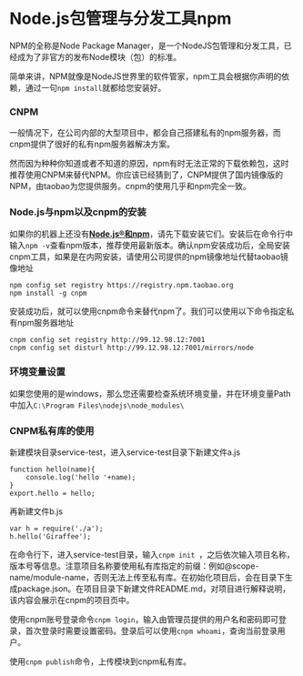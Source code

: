 # Node.js包管理与分发工具npm

NPM的全称是Node Package Manager，是一个NodeJS包管理和分发工具，已经成为了非官方的发布Node模块（包）的标准。

简单来讲，NPM就像是NodeJS世界里的软件管家，npm工具会根据你声明的依赖，通过一句`npm install`就都给您安装好。

### CNPM

一般情况下，在公司内部的大型项目中，都会自己搭建私有的npm服务器，而cnpm提供了很好的私有npm服务器解决方案。

然而因为种种你知道或者不知道的原因，npm有时无法正常的下载依赖包，这时推荐使用CNPM来替代NPM。你应该已经猜到了，CNPM提供了国内镜像版的NPM，由taobao为您提供服务。cnpm的使用几乎和npm完全一致。

### Node.js与npm以及cnpm的安装

如果你的机器上还没有[**Node.js®和npm**](https://nodejs.org/en/download/)，请先下载安装它们。安装后在命令行中输入`npm -v`查看npm版本，推荐使用最新版本。确认npm安装成功后，全局安装cnpm工具，如果是在内网安装，请使用公司提供的npm镜像地址代替taobao镜像地址

```
npm config set registry https://registry.npm.taobao.org
npm install -g cnpm
```

安装成功后，就可以使用cnpm命令来替代npm了。我们可以使用以下命令指定私有npm服务器地址

```
cnpm config set registry http://99.12.98.12:7001
cnpm config set disturl http://99.12.98.12:7001/mirrors/node
```

### 环境变量设置

如果您使用的是windows，那么您还需要检查系统环境变量，并在环境变量Path中加入`C:\Program Files\nodejs\node_modules\`

### CNPM私有库的使用

新建模块目录service-test，进入service-test目录下新建文件a.js

```
function hello(name){
    console.log('hello '+name);
}
export.hello = hello;
```

再新建文件b.js

```
var h = require('./a');
h.hello('Giraffee');
```

在命令行下，进入service-test目录，输入`cnpm init `，之后依次输入项目名称，版本号等信息。注意项目名称要使用私有库指定的前缀：例如@scope-name/module-name，否则无法上传至私有库。在初始化项目后，会在目录下生成package.json。在项目目录下新建文件README.md，对项目进行解释说明，该内容会展示在cnpm的项目页中。

使用cnpm账号登录命令`cnpm login`，输入由管理员提供的用户名和密码即可登录，首次登录时需要设置密码。登录后可以使用`cnpm whoami`，查询当前登录用户。

使用`cnpm publish`命令，上传模块到cnpm私有库。

